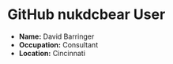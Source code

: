 # GitHub nukdcbear User

- **Name:** David Barringer
- **Occupation:** Consultant
- **Location:** Cincinnati
